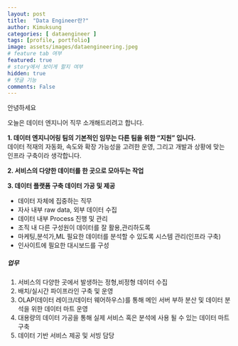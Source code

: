 ```yaml
---
layout: post
title:  "Data Engineer란?"
author: Kimuksung
categories: [ dataengineer ]
tags: [profile, portfolio]
image: assets/images/dataengineering.jpeg
# feature tab 여부
featured: true
# story에서 보이게 할지 여부
hidden: true
# 댓글 기능
comments: False
---
```


<!-- 스포일러 추가 시 <span class="spoiler"> </span>  -->
안녕하세요

오늘은 데이터 엔지니어 직무 소개해드리려고 합니다.

**1. 데이터 엔지니어링 팀의 기본적인 임무는 다른 팀을 위한 “지원” 입니다.**  
데이터 적재의 자동화, 속도와 확장 가능성을 고려한 운영, 그리고 개발과 상황에 맞는 인프라 구축이라 생각합니다.

**2. 서비스의 다양한 데이터를 한 곳으로 모아두는 작업**

**3. 데이터 플랫폼 구축 데이터 가공 및 제공**

- 데이터 자체에 집중하는 직무
- 자사 내부 raw data, 외부 데이터 수집
- 데이터 내부 Process 진행 및 관리
- 조직 내 다른 구성원이 데이터를 잘 활용,관리하도록
- 마케팅,분석가,ML 필요한 데이터를 분석할 수 있도록 시스템 관리(인프라 구축)
- 인사이트에 필요한 대시보드를 구성


##### 업무

1. 서비스의 다양한 곳에서 발생하는 정형,비정형 데이터 수집
2. 배치/실시간 파이프라인 구축 및 운영
3. OLAP(데이터 레이크/데이터 웨어하우스)를 통해 메인 서버 부하 분산 및 데이터 분석을 위한 데이터 마트 운영
4. 대용량의 데이터 가공을 통해 실제 서비스 혹은 분석에 사용 될 수 있는 데이터 마트 구축
5. 데이터 기반 서비스 제공 및 서빙 담당